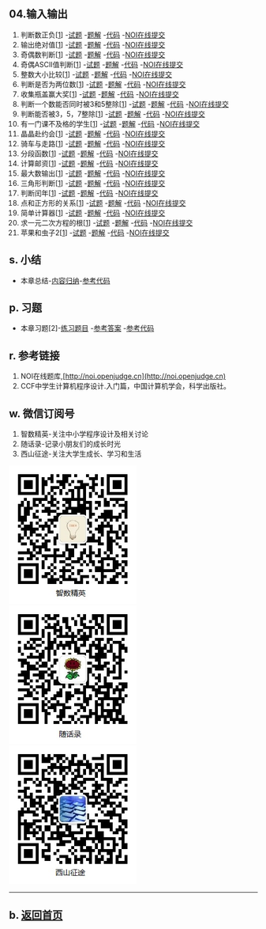 ## 04.输入输出

1.  判断数正负[[1](http://noi.openjudge.cn)]
    -[试题](01/question.md)
    -[题解](01/)
    -[代码](https://github.com/daweizh/cpp/blob/master/chap05/01/)
    -[NOI在线提交](http://noi.openjudge.cn/ch0104/01/)
2.  输出绝对值[[1](http://noi.openjudge.cn)]
    -[试题](02/question.md)
    -[题解](02/)
    -[代码](https://github.com/daweizh/cpp/blob/master/chap05/02/)
    -[NOI在线提交](http://noi.openjudge.cn/ch0104/02/)
3.  奇偶数判断[[1](http://noi.openjudge.cn)]
    -[试题](03/question.md)
    -[题解](03/)
    -[代码](https://github.com/daweizh/cpp/blob/master/chap05/03/)
    -[NOI在线提交](http://noi.openjudge.cn/ch0104/03/)
4.  奇偶ASCII值判断[[1](http://noi.openjudge.cn)]
    -[试题](04/question.md)
    -[题解](04/)
    -[代码](https://github.com/daweizh/cpp/blob/master/chap05/04/)
    -[NOI在线提交](http://noi.openjudge.cn/ch0104/04/)
5.  整数大小比较[[1](http://noi.openjudge.cn)]
    -[试题](05/question.md)
    -[题解](05/)
    -[代码](https://github.com/daweizh/cpp/blob/master/chap05/05/)
    -[NOI在线提交](http://noi.openjudge.cn/ch0104/05/)
6.  判断是否为两位数[[1](http://noi.openjudge.cn)]
    -[试题](06/question.md)
    -[题解](06/)
    -[代码](https://github.com/daweizh/cpp/blob/master/chap05/06/)
    -[NOI在线提交](http://noi.openjudge.cn/ch0104/06/)
7.  收集瓶盖赢大奖[[1](http://noi.openjudge.cn)]
    -[试题](07/question.md)
    -[题解](07/)
    -[代码](https://github.com/daweizh/cpp/blob/master/chap05/07/)
    -[NOI在线提交](http://noi.openjudge.cn/ch0104/07/)
8.  判断一个数能否同时被3和5整除[[1](http://noi.openjudge.cn)]
    -[试题](08/question.md)
    -[题解](08/)
    -[代码](https://github.com/daweizh/cpp/blob/master/chap05/08/)
    -[NOI在线提交](http://noi.openjudge.cn/ch0104/08/)
9.  判断能否被3，5，7整除[[1](http://noi.openjudge.cn)]
    -[试题](09/question.md)
    -[题解](09/)
    -[代码](https://github.com/daweizh/cpp/blob/master/chap05/09/)
    -[NOI在线提交](http://noi.openjudge.cn/ch0104/09/)
10. 有一门课不及格的学生[[1](http://noi.openjudge.cn)]
    -[试题](10/question.md)
    -[题解](10/)
    -[代码](https://github.com/daweizh/cpp/blob/master/chap05/10/)
    -[NOI在线提交](http://noi.openjudge.cn/ch0104/10/)
11.  晶晶赴约会[[1](http://noi.openjudge.cn)]
    -[试题](11/question.md)
    -[题解](11/)
    -[代码](https://github.com/daweizh/cpp/blob/master/chap05/11/)
    -[NOI在线提交](http://noi.openjudge.cn/ch0104/11/)
12.  骑车与走路[[1](http://noi.openjudge.cn)]
    -[试题](12/question.md)
    -[题解](12/)
    -[代码](https://github.com/daweizh/cpp/blob/master/chap05/12/)
    -[NOI在线提交](http://noi.openjudge.cn/ch0104/12/)
13.  分段函数[[1](http://noi.openjudge.cn)]
    -[试题](13/question.md)
    -[题解](13/)
    -[代码](https://github.com/daweizh/cpp/blob/master/chap05/13/)
    -[NOI在线提交](http://noi.openjudge.cn/ch0104/13/)
14.  计算邮资[[1](http://noi.openjudge.cn)]
    -[试题](14/question.md)
    -[题解](14/)
    -[代码](https://github.com/daweizh/cpp/blob/master/chap05/14/)
    -[NOI在线提交](http://noi.openjudge.cn/ch0104/14/)
15.  最大数输出[[1](http://noi.openjudge.cn)]
    -[试题](15/question.md)
    -[题解](15/)
    -[代码](https://github.com/daweizh/cpp/blob/master/chap05/15/)
    -[NOI在线提交](http://noi.openjudge.cn/ch0104/15/)
16.  三角形判断[[1](http://noi.openjudge.cn)]
    -[试题](16/question.md)
    -[题解](16/)
    -[代码](https://github.com/daweizh/cpp/blob/master/chap05/16/)
    -[NOI在线提交](http://noi.openjudge.cn/ch0104/16/)
17.  判断闰年[[1](http://noi.openjudge.cn)]
    -[试题](17/question.md)
    -[题解](17/)
    -[代码](https://github.com/daweizh/cpp/blob/master/chap05/17/)
    -[NOI在线提交](http://noi.openjudge.cn/ch0104/17/)
18.  点和正方形的关系[[1](http://noi.openjudge.cn)]
    -[试题](18/question.md)
    -[题解](18/)
    -[代码](https://github.com/daweizh/cpp/blob/master/chap05/18/)
    -[NOI在线提交](http://noi.openjudge.cn/ch0104/18/)
19.  简单计算器[[1](http://noi.openjudge.cn)]
    -[试题](19/question.md)
    -[题解](19/)
    -[代码](https://github.com/daweizh/cpp/blob/master/chap05/19/)
    -[NOI在线提交](http://noi.openjudge.cn/ch0104/19/)
20. 求一元二次方程的根[[1](http://noi.openjudge.cn)]
    -[试题](20/question.md)
    -[题解](20/)
    -[代码](https://github.com/daweizh/cpp/blob/master/chap05/20/)
    -[NOI在线提交](http://noi.openjudge.cn/ch0104/20/)
21. 苹果和虫子2[[1](http://noi.openjudge.cn)]
    -[试题](21/question.md)
    -[题解](21/)
    -[代码](https://github.com/daweizh/cpp/blob/master/chap05/21/)
    -[NOI在线提交](http://noi.openjudge.cn/ch0104/21/)

## s. 小结

- 本章总结-[内容归纳](00/)-[参考代码](https://github.com/daweizh/cpp/blob/master/chap05/00/)

## p. 习题

- 本章习题[2]-[练习题目](99/problems.md)
  -[参考答案](99/)
  -[参考代码](https://github.com/daweizh/cpp/blob/master/chap05/99/)

## r. 参考链接

1. NOI在线题库,[http://noi.openjudge.cn](http://noi.openjudge.cn)
2. CCF中学生计算机程序设计.入门篇，中国计算机学会，科学出版社。

## w. 微信订阅号

1. 智数精英-关注中小学程序设计及相关讨论
2. 随话录-记录小朋友们的成长时光
2. 西山征途-关注大学生成长、学习和生活

![欢迎关注“智数精英”订阅号](../assets/me/img/idea8.jpg)
![欢迎关注“随话录”订阅号](../assets/me/img/shl8.jpg)
![欢迎关注“西山征途”订阅号](../assets/me/img/xszt8.jpg)

----------

## b. [返回首页](../)
